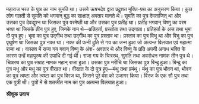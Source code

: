 महाराज भरत के पुत्र का नाम सुमति था। उसने ऋषभदेव द्वारा प्रदॢशत मुक्ति-पथ का अनुसरण किया। कुछ लोग गलती से सुमति को भगवान् बुद्ध का साक्षात् अवतार मानते थे। सुमति का पुत्र देवताजित् था और उसका पुत्र देवद्युश्न था जिसका पुत्र परमेष्ठी था और उसका पुत्र प्रतीह था। प्रतीह भगवान् विष्णु का परम भक्त था जिसके तीन पुत्र हुए, जिनके नाम थे—प्रतिहर्ता, प्रस्तोता तथा उद्गाता। प्रतिहर्ता के अज तथा भूमा दो पुत्र हुए। भूमा का पुत्र उद्गीथ तथा उद्गीथ का पुत्र प्रस्ताव था। प्रस्ताव का पुत्र विभु था और विभु का पुत्र पृथुषेण था जिसका पुत्र नक्त था। नक्त की पत्नी द्रुति से गय का जन्म हुआ जो अत्यन्त विलयात एवं महात्मा राजा था। वास्तव में राजा गय गवान् विष्णु के अंश- अवतार थे और विष्णु के प्रति अपनी अगाध भक्ति के कारण उन्हें महापुरुष की उपाधि दी गई थी। राजा गय के चित्ररथ, सुमति तथा अवरोधन नामक तीन पुत्र थे। चित्ररथ का पुत्र सम्राट नामक महान् राजा हुआ। उसका पुत्र मरीचि था जिसका पुत्र बिन्दु हुआ। बिन्दु का पुत्र मधु और मधु का पुत्र वीरव्रत था। वीरव्रत के दो पुत्र हुए—मंथु तथा प्रमंथु। मंथु का पुत्र भौवन था, भौवन का पुत्र त्वष्टा और त्वष्टा का पुत्र विरज था, जिसने पूरे वंश को उजागर किया। विरज के एक सौ पुत्र तथा एक पुत्री थी। पुत्रों में से शतजीत नाम का पुत्र अत्यन्त विलयात हुआ।  

**श्रीशुक उवाच** 